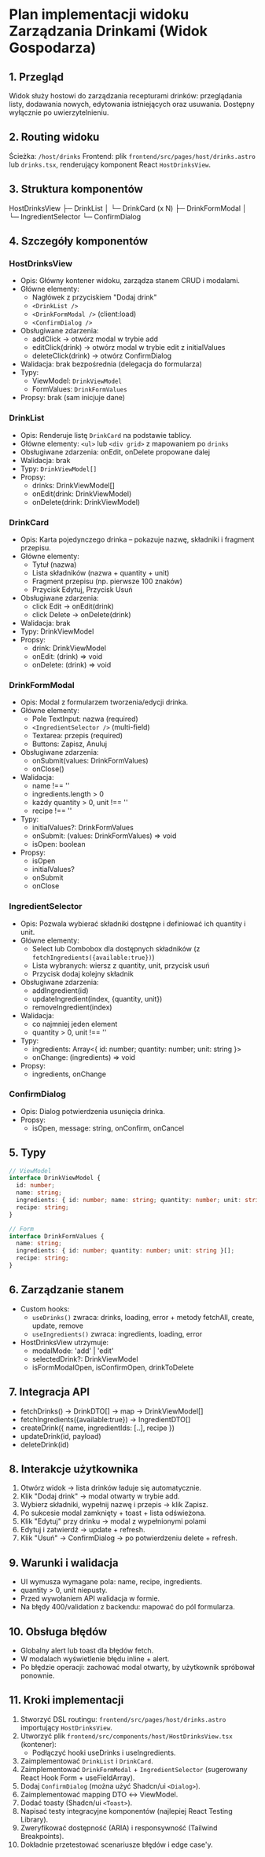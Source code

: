 # Plan implementacji widoku Zarządzania Drinkami (Widok Gospodarza)

## 1. Przegląd

Widok służy hostowi do zarządzania recepturami drinków: przeglądania listy, dodawania nowych, edytowania istniejących
oraz usuwania. Dostępny wyłącznie po uwierzytelnieniu.

## 2. Routing widoku

Ścieżka: `/host/drinks`
Frontend: plik `frontend/src/pages/host/drinks.astro` lub `drinks.tsx`, renderujący komponent React `HostDrinksView`.

## 3. Struktura komponentów

HostDrinksView
├─ DrinkList
│ └─ DrinkCard (x N)
├─ DrinkFormModal
│ └─ IngredientSelector
└─ ConfirmDialog

## 4. Szczegóły komponentów

### HostDrinksView

- Opis: Główny kontener widoku, zarządza stanem CRUD i modalami.
- Główne elementy:
    - Nagłówek z przyciskiem "Dodaj drink"
    - `<DrinkList />`
    - `<DrinkFormModal />` (client:load)
    - `<ConfirmDialog />`
- Obsługiwane zdarzenia:
    - addClick → otwórz modal w trybie add
    - editClick(drink) → otwórz modal w trybie edit z initialValues
    - deleteClick(drink) → otwórz ConfirmDialog
- Walidacja: brak bezpośrednia (delegacja do formularza)
- Typy:
    - ViewModel: `DrinkViewModel`
    - FormValues: `DrinkFormValues`
- Propsy: brak (sam inicjuje dane)

### DrinkList

- Opis: Renderuje listę `DrinkCard` na podstawie tablicy.
- Główne elementy: `<ul>` lub `<div grid>` z mapowaniem po `drinks`
- Obsługiwane zdarzenia: onEdit, onDelete propowane dalej
- Walidacja: brak
- Typy: `DrinkViewModel[]`
- Propsy:
    - drinks: DrinkViewModel[]
    - onEdit(drink: DrinkViewModel)
    - onDelete(drink: DrinkViewModel)

### DrinkCard

- Opis: Karta pojedynczego drinka – pokazuje nazwę, składniki i fragment przepisu.
- Główne elementy:
    - Tytuł (nazwa)
    - Lista składników (nazwa + quantity + unit)
    - Fragment przepisu (np. pierwsze 100 znaków)
    - Przycisk Edytuj, Przycisk Usuń
- Obsługiwane zdarzenia:
    - click Edit → onEdit(drink)
    - click Delete → onDelete(drink)
- Walidacja: brak
- Typy: DrinkViewModel
- Propsy:
    - drink: DrinkViewModel
    - onEdit: (drink) => void
    - onDelete: (drink) => void

### DrinkFormModal

- Opis: Modal z formularzem tworzenia/edycji drinka.
- Główne elementy:
    - Pole TextInput: nazwa (required)
    - `<IngredientSelector />` (multi-field)
    - Textarea: przepis (required)
    - Buttons: Zapisz, Anuluj
- Obsługiwane zdarzenia:
    - onSubmit(values: DrinkFormValues)
    - onClose()
- Walidacja:
    - name !== ''
    - ingredients.length > 0
    - każdy quantity > 0, unit !== ''
    - recipe !== ''
- Typy:
    - initialValues?: DrinkFormValues
    - onSubmit: (values: DrinkFormValues) => void
    - isOpen: boolean
- Propsy:
    - isOpen
    - initialValues?
    - onSubmit
    - onClose

### IngredientSelector

- Opis: Pozwala wybierać składniki dostępne i definiować ich quantity i unit.
- Główne elementy:
    - Select lub Combobox dla dostępnych składników (z `fetchIngredients({available:true})`)
    - Lista wybranych: wiersz z quantity, unit, przycisk usuń
    - Przycisk dodaj kolejny składnik
- Obsługiwane zdarzenia:
    - addIngredient(id)
    - updateIngredient(index, {quantity, unit})
    - removeIngredient(index)
- Walidacja:
    - co najmniej jeden element
    - quantity > 0, unit !== ''
- Typy:
    - ingredients: Array<{ id: number; quantity: number; unit: string }>
    - onChange: (ingredients) => void
- Propsy:
    - ingredients, onChange

### ConfirmDialog

- Opis: Dialog potwierdzenia usunięcia drinka.
- Propsy:
    - isOpen, message: string, onConfirm, onCancel

## 5. Typy

```ts
// ViewModel
interface DrinkViewModel {
  id: number;
  name: string;
  ingredients: { id: number; name: string; quantity: number; unit: string }[];
  recipe: string;
}

// Form
interface DrinkFormValues {
  name: string;
  ingredients: { id: number; quantity: number; unit: string }[];
  recipe: string;
}
```

## 6. Zarządzanie stanem

- Custom hooks:
    - `useDrinks()` zwraca: drinks, loading, error + metody fetchAll, create, update, remove
    - `useIngredients()` zwraca: ingredients, loading, error
- HostDrinksView utrzymuje:
    - modalMode: 'add' | 'edit'
    - selectedDrink?: DrinkViewModel
    - isFormModalOpen, isConfirmOpen, drinkToDelete

## 7. Integracja API

- fetchDrinks() → DrinkDTO[] → map → DrinkViewModel[]
- fetchIngredients({available:true}) → IngredientDTO[]
- createDrink({ name, ingredientIds: [..], recipe })
- updateDrink(id, payload)
- deleteDrink(id)

## 8. Interakcje użytkownika

1. Otwórz widok → lista drinków ładuje się automatycznie.
2. Klik "Dodaj drink" → modal otwarty w trybie add.
3. Wybierz składniki, wypełnij nazwę i przepis → klik Zapisz.
4. Po sukcesie modal zamknięty + toast + lista odświeżona.
5. Klik "Edytuj" przy drinku → modal z wypełnionymi polami
6. Edytuj i zatwierdź → update + refresh.
7. Klik "Usuń" → ConfirmDialog → po potwierdzeniu delete + refresh.

## 9. Warunki i walidacja

- UI wymusza wymagane pola: name, recipe, ingredients.
- quantity > 0, unit niepusty.
- Przed wywołaniem API walidacja w formie.
- Na błędy 400/validation z backendu: mapować do pól formularza.

## 10. Obsługa błędów

- Globalny alert lub toast dla błędów fetch.
- W modalach wyświetlenie błędu inline + alert.
- Po błędzie operacji: zachować modal otwarty, by użytkownik spróbował ponownie.

## 11. Kroki implementacji

1. Stworzyć DSL routingu: `frontend/src/pages/host/drinks.astro` importujący `HostDrinksView`.
2. Utworzyć plik `frontend/src/components/host/HostDrinksView.tsx` (kontener):
    - Podłączyć hooki useDrinks i useIngredients.
3. Zaimplementować `DrinkList` i `DrinkCard`.
4. Zaimplementować `DrinkFormModal` + `IngredientSelector` (sugerowany React Hook Form + useFieldArray).
5. Dodaj `ConfirmDialog` (można użyć Shadcn/ui `<Dialog>`).
6. Zaimplementować mapping DTO ↔ ViewModel.
7. Dodać toasty (Shadcn/ui `<Toast>`).
8. Napisać testy integracyjne komponentów (najlepiej React Testing Library).
9. Zweryfikować dostępność (ARIA) i responsywność (Tailwind Breakpoints).
10. Dokładnie przetestować scenariusze błędów i edge case'y. 